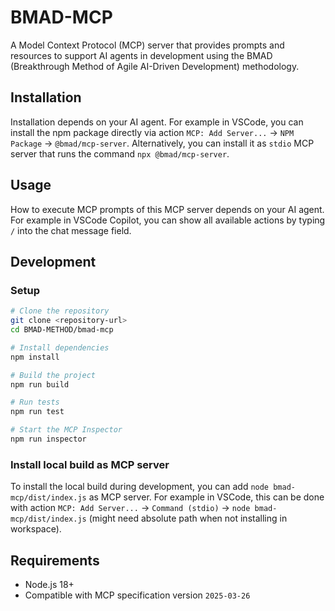 # BMAD-MCP

A Model Context Protocol (MCP) server that provides prompts and resources to support AI agents in development using the BMAD (Breakthrough Method of Agile AI-Driven Development) methodology.

## Installation

Installation depends on your AI agent. For example in VSCode, you can install the npm package directly via action `MCP: Add Server...` → `NPM Package` → `@bmad/mcp-server`. Alternatively, you can install it as `stdio` MCP server that runs the command `npx @bmad/mcp-server`.

## Usage

How to execute MCP prompts of this MCP server depends on your AI agent. For example in VSCode Copilot, you can show all available actions by typing `/` into the chat message field.

## Development

### Setup

```bash
# Clone the repository
git clone <repository-url>
cd BMAD-METHOD/bmad-mcp

# Install dependencies
npm install

# Build the project
npm run build

# Run tests
npm run test

# Start the MCP Inspector
npm run inspector
```

### Install local build as MCP server

To install the local build during development, you can add `node bmad-mcp/dist/index.js` as MCP server. For example in VSCode, this can be done with action `MCP: Add Server...` → `Command (stdio)` → `node bmad-mcp/dist/index.js` (might need absolute path when not installing in workspace).

## Requirements

- Node.js 18+
- Compatible with MCP specification version `2025-03-26`
